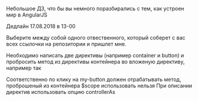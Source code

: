 Небольшое ДЗ, что бы вы немного поразбирались с тем, как устроен мир в AngularJS

Дедлайн 17.08.2018 в 13-00 

Выберите между собой одного отвественного, который соберет с вас всех ссылочки на репозитории и пришлет мне.

Необходимо написать две директивы (например container и button) и пробросить метод из директивы контейнера во вложеную директиву, например так

<container>
    <my-button on-click=”paren.click(‘click1’)”></my-button>
    <my-button on-click=”paren.click(‘click2’)”></my-button>
    <my-button on-click=”paren.click(‘click3’)”></my-button>
    <my-button on-click=”paren.click(‘click4’)”></my-button>
</container>

Соответственно по клику на my-button должен отрабатывать метод, проброшеный из контейнера
$scope использовать нельзя
При описании директив использовать опцию controllerAs
